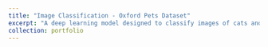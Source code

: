 ```yaml
---
title: "Image Classification - Oxford Pets Dataset"
excerpt: "A deep learning model designed to classify images of cats and dogs, leveraging the Oxford Pets dataset. The project explores convolutional neural networks (CNNs) for image classification, improving accuracy through data preprocessing and augmentation.<br/><img src='../images/image_processing_app.png'>"
collection: portfolio
---
```

